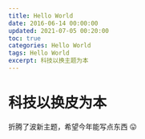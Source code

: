 ```yaml
---
title: Hello World
date: 2016-06-14 00:00:00 
updated: 2021-07-05 00:20:00
toc: true
categories: Hello World
tags: Hello World
excerpt: 科技以换主题为本
---
```


# 科技以换皮为本
折腾了波新主题，希望今年能写点东西 😛